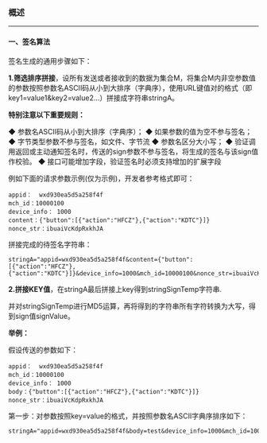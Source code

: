 ### 概述
***
#### 一、签名算法

签名生成的通用步骤如下：

**1.筛选排序拼接**，设所有发送或者接收到的数据为集合M，将集合M内非空参数值的参数按照参数名ASCII码从小到大排序（字典序），使用URL键值对的格式（即key1=value1&key2=value2…）拼接成字符串stringA。

**特别注意以下重要规则：**

◆ 参数名ASCII码从小到大排序（字典序）；
◆ 如果参数的值为空不参与签名；
◆ 字节类型参数不参与签名，如文件、字节流
◆ 参数名区分大小写；
◆ 验证调用返回或主动通知签名时，传送的sign参数不参与签名，将生成的签名与该sign值作校验。
◆ 接口可能增加字段，验证签名时必须支持增加的扩展字段

例如下面的请求参数示例(仅为示例)，开发者参考格式即可：
```
appid：	wxd930ea5d5a258f4f
mch_id：10000100
device_info： 1000
content：{"button":[{"action":"HFCZ"},{"action":"KDTC"}]}
nonce_str：ibuaiVcKdpRxkhJA
```
拼接完成的待签名字符串：

```
stringA="appid=wxd930ea5d5a258f4f&content={"button":[{"action":"HFCZ"},{"action":"KDTC"}]}&device_info=1000&mch_id=10000100&nonce_str=ibuaiVcKdpRxkhJA"
```

**2.拼接KEY值**，在stringA最后拼接上key得到stringSignTemp字符串.



并对stringSignTemp进行MD5运算，再将得到的字符串所有字符转换为大写，得到sign值signValue。

**举例：**

假设传送的参数如下：

```
appid：	wxd930ea5d5a258f4f
mch_id：10000100
device_info： 1000
body：{"button":[{"action":"HFCZ"},{"action":"KDTC"}]}
nonce_str：ibuaiVcKdpRxkhJA
```
第一步：对参数按照key=value的格式，并按照参数名ASCII字典序排序如下：

```
stringA="appid=wxd930ea5d5a258f4f&body=test&device_info=1000&mch_id=10000100&nonce_str=ibuaiVcKdpRxkhJA";
```